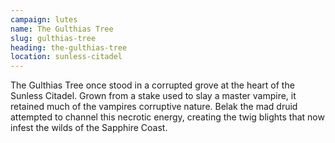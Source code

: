 ```yaml
---
campaign: lutes
name: The Gulthias Tree
slug: gulthias-tree
heading: the-gulthias-tree
location: sunless-citadel
---
```


The Gulthias Tree once stood in a corrupted grove at the heart of the Sunless Citadel. Grown from a stake used to slay a master vampire, it retained much of the vampires corruptive nature. Belak the mad druid attempted to channel this necrotic energy, creating the twig blights that now infest the wilds of the Sapphire Coast.
